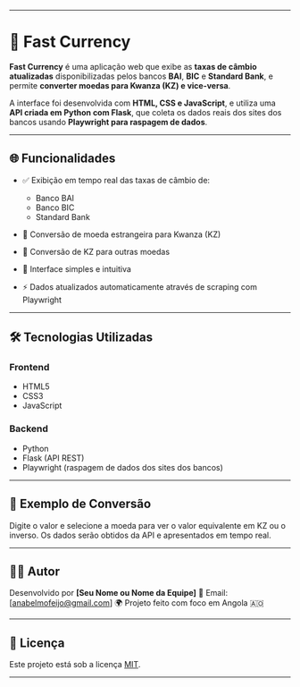 
---

# 💱 Fast Currency

**Fast Currency** é uma aplicação web que exibe as **taxas de câmbio atualizadas** disponibilizadas pelos bancos **BAI**, **BIC** e **Standard Bank**, e permite **converter moedas para Kwanza (KZ) e vice-versa**.

A interface foi desenvolvida com **HTML, CSS e JavaScript**, e utiliza uma **API criada em Python com Flask**, que coleta os dados reais dos sites dos bancos usando **Playwright para raspagem de dados**.

---

## 🌐 Funcionalidades

* ✅ Exibição em tempo real das taxas de câmbio de:

  * Banco BAI
  * Banco BIC
  * Standard Bank
* 🔄 Conversão de moeda estrangeira para Kwanza (KZ)
* 🔁 Conversão de KZ para outras moedas
* 🧠 Interface simples e intuitiva
* ⚡ Dados atualizados automaticamente através de scraping com Playwright

---

## 🛠️ Tecnologias Utilizadas

### Frontend

* HTML5
* CSS3
* JavaScript

### Backend

* Python
* Flask (API REST)
* Playwright (raspagem de dados dos sites dos bancos)

---

## 🧪 Exemplo de Conversão

Digite o valor e selecione a moeda para ver o valor equivalente em KZ ou o inverso. Os dados serão obtidos da API e apresentados em tempo real.

---

## 🧑‍💻 Autor

Desenvolvido por **\[Seu Nome ou Nome da Equipe]**
📧 Email: \[[anabelmofeijo@gmail.com](mailto:anabelmofeijo@gmail.com.com)]
🌍 Projeto feito com foco em Angola 🇦🇴

---

## 📄 Licença

Este projeto está sob a licença [MIT](LICENSE).

---



